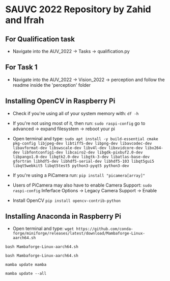 # SAUVC 2022 Repository by Zahid and Ifrah


## For Qualification task

* Navigate into the AUV_2022 -> Tasks -> qualification.py
## For Task 1

* Navigate into the AUV_2022 -> Vision_2022 -> perception and follow the readme inside the 'perception' folder


## Installing OpenCV in Raspberry Pi

* Check if you're using all of your system memory with:
``` df -h ```
* If you're not using most of it, then run: 
``` sudo raspi-config ```
 go to advanced -> expand filesystem -> reboot your pi

* Open terminal and type: 
``` sudo apt install -y build-essential cmake pkg-config libjpeg-dev libtiff5-dev libpng-dev libavcodec-dev libavformat-dev libswscale-dev libv4l-dev libxvidcore-dev libx264-dev libfontconfig1-dev libcairo2-dev libgdk-pixbuf2.0-dev libpango1.0-dev libgtk2.0-dev libgtk-3-dev libatlas-base-dev gfortran libhdf5-dev libhdf5-serial-dev libhdf5-103 libqt5gui5 libqt5webkit5 libqt5test5 python3-pyqt5 python3-dev ```

* If you're using a PiCamera run:
``` pip install "picamera[array]" ```
* Users of PiCamera may also have to enable Camera Support:
 ``` sudo raspi-config ```
 Inferface Options -> Legacy Camera Support -> Enable

* Install OpenCV
``` pip install opencv-contrib-python ```


## Installing Anaconda in Raspberry Pi
* Open terminal and type:
```wget https://github.com/conda-forge/miniforge/releases/latest/download/Mambaforge-Linux-aarch64.sh```

```bash Mambaforge-Linux-aarch64.sh```

```bash Mambaforge-Linux-aarch64.sh```

```mamba update mamba```

```mamba update --all```
